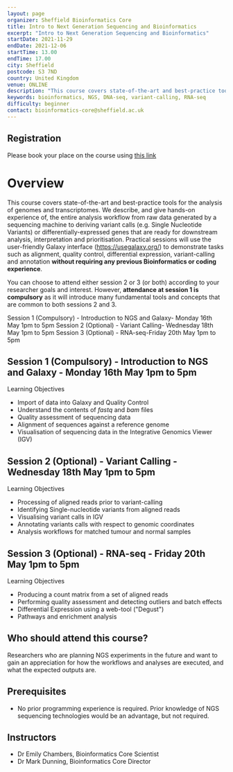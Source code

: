 ```yaml
---
layout: page
organizer: Sheffield Bioinformatics Core
title: Intro to Next Generation Sequencing and Bioinformatics
excerpt: "Intro to Next Generation Sequencing and Bioinformatics"
startDate: 2021-11-29
endDate: 2021-12-06
startTime: 13.00
endTime: 17.00
city: Sheffield
postcode: S3 7ND
country: United Kingdom
venue: ONLINE
description: "This course covers state-of-the-art and best-practice tools for the analysis of genomes and transcriptomes. We describe, and give hands-on experience of, the entire analysis workflow from raw data generated by a sequencing machine to deriving variant calls (e.g. Single Nucleotide Variants) that are ready for downstream analysis, interpretation and prioritisation. We will describe the steps involved to go from sequencing library to a prioritised, clinically-relevant list of DNA variants. Practical sessions will use the user-friendly Galaxy interface (https://usegalaxy.org/) to demonstrate tasks such as alignment, quality control, variant-calling and annotation."
keywords: bioinformatics, NGS, DNA-seq, variant-calling, RNA-seq
difficulty: beginner
contact: bioinformatics-core@sheffield.ac.uk
---
```




## Registration 

Please book your place on the course using [this link](https://onlineshop.shef.ac.uk/conferences-and-events/faculty-of-medicine-dentistry-and-health/neuroscience/introduction-to-next-generation-sequencing-and-bioinformatics)

# Overview

This course covers state-of-the-art and best-practice tools for the analysis of genomes and transcriptomes. We describe, and give hands-on experience of, the entire analysis workflow from raw data generated by a sequencing machine to deriving variant calls (e.g. Single Nucleotide Variants) or differentially-expressed genes that are ready for downstream analysis, interpretation and prioritisation. Practical sessions will use the user-friendly Galaxy interface (https://usegalaxy.org/) to demonstrate tasks such as alignment, quality control, differential expression, variant-calling and annotation **without requiring any previous Bioinformatics or coding experience**.

You can choose to attend either session 2 or 3 (or both) according to your researcher goals and interest. However, **attendance at session 1 is compulsory** as it will introduce many fundamental tools and concepts that are common to both sessions 2 and 3.

Session 1 (Compulsory) - Introduction to NGS and Galaxy- Monday 16th May 1pm to 5pm
Session 2 (Optional) - Variant Calling- Wednesday 18th May 1pm to 5pm
Session 3 (Optional) - RNA-seq-Friday 20th May 1pm to 5pm

## Session 1 (**Compulsory**) - Introduction to NGS and Galaxy - Monday 16th May 1pm to 5pm
 
Learning Objectives

- Import of data into Galaxy and Quality Control
- Understand the contents of *fastq* and *bam* files
- Quality assessment of sequencing data
- Alignment of sequences against a reference genome
- Visualisation of sequencing data in the Integrative Genomics Viewer (IGV)
 

## Session 2 (**Optional**) - Variant Calling - Wednesday 18th May 1pm to 5pm

Learning Objectives

- Processing of aligned reads prior to variant-calling
- Identifying Single-nucleotide variants from aligned reads
- Visualising variant calls in IGV
- Annotating variants calls with respect to genomic coordinates
- Analysis workflows for matched tumour and normal samples

## Session 3 (**Optional**) - RNA-seq - Friday 20th May 1pm to 5pm

Learning Objectives

- Producing a count matrix from a set of aligned reads
- Performing quality assessment and detecting outliers and batch effects
- Differential Expression using a web-tool ("Degust")
- Pathways and enrichment analysis

## Who should attend this course?

Researchers who are planning NGS experiments in the future and want to gain an appreciation for how the workflows and analyses are executed, and what the expected outputs are. 


## Prerequisites

- No prior programming experience is required. Prior knowledge of NGS sequencing technologies would be an advantage, but not required.

## Instructors


- Dr Emily Chambers, Bioinformatics Core Scientist
- Dr Mark Dunning, Bioinformatics Core Director




